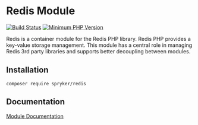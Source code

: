 # Redis Module
[![Build Status](https://travis-ci.org/spryker/redis.svg)](https://travis-ci.org/spryker/redis)
[![Minimum PHP Version](https://img.shields.io/badge/php-%3E%3D%207.2-8892BF.svg)](https://php.net/)

Redis is a container module for the Redis PHP library. Redis PHP provides a key-value storage management. This module has a central role in managing Redis 3rd party libraries and supports better decoupling between modules.

## Installation

```
composer require spryker/redis
```

## Documentation

[Module Documentation](https://academy.spryker.com/developing_with_spryker/yves/redis_as_kv.html)
